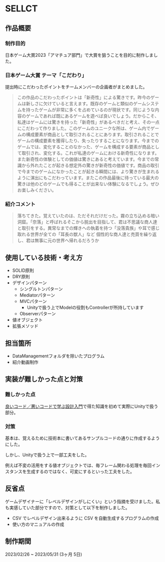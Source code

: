 # SELLCT

## 作品概要
### 制作目的
日本ゲーム大賞2023「アマチュア部門」で大賞を狙うことを目的に制作しました。

### 日本ゲーム大賞 テーマ「こだわり」
提出時にこだわったポイントをチームメンバーの企画者がまとめました。

> この作品のこだわったポイントは「新奇性」による驚きです。昨今のゲームは新しさに欠けていると言えます。既存のゲームと類似のゲームシステムを持ったゲームが非常に多くを占めているのが現状です。同じような内容のゲームであれば既にあるゲームを遊べば良いでしょう。だからこそ、私達はゲームには驚きを持った「新奇性」があるべきだと考え、その一点にこだわって作りました。このゲームのユニークな所は、ゲーム内でゲームの構成要素が商品として取引されることにあります。取引されることでゲームの構成要素を獲得したり、失ったりすることになります。今までのゲームでは、変化することのなかった、ゲームを構成する要素が商品として取引され、変化する。これが私達のゲームにおける新奇性になります。また新奇性の体験としての価値は驚きにあると考えています。今までの常識から外れたことが起きる想定外の驚きが新奇性の価値です。商品の取引で今までのゲームになかったことが起きる瞬間には、より驚きが生まれるように演出にもこだわっています。またこの作品最後に待っている最大の驚きは他のどのゲームでも得ることが出来ない体験になるでしょう。ぜひお楽しみください。

### 紹介コメント
> 落ちてきた。覚えていたのは、ただそれだけだった。霧の立ち込める暗い洞窟。「奈落」と呼ばれるそこから脱出を目指して、君は不思議な商人達と取引をする。異常なまでの輝きへの執着を持つ「没落貴族」や耳で感じ取れる世界が全ての「耳長の獣人」など 個性的な商人達と売買を繰り返し、君は無事に元の世界へ帰れるだろうか

## 使用している技術・考え方
- SOLID原則
- DRY原則
- デザインパターン
  - シングルトンパターン
  - Mediatorパターン
  - MVCパターン
    - Unityで扱う上でModelの役割もControllerが所持しています
  - Observerパターン
- 値オブジェクト
- 拡張メソッド

## 担当箇所
- DataManagementフォルダを除いたプログラム
- 紹介動画制作

## 実装が難しかった点と対策
### 難しかった点
[良いコード／悪いコードで学ぶ設計入門](https://gihyo.jp/book/2022/978-4-297-12783-1)で得た知識を初めて実際にUnityで扱う部分。
### 対策
基本は、覚えるために技術本に書いてあるサンプルコードの通りに作成するようにした。

しかし、Unityで扱う上で一部工夫をした。

例えば不変の活用をする値オブジェクトでは、毎フレーム関わる処理を毎回インスタンスを生成するのではなく、可変にするといった工夫をした。

## 反省点
ゲームデザイナーに「レベルデザインがしにくい」という指摘を受けました。私も実感していた部分ですので、対策として以下を制作しました。

- CSV でレベルデザイン出来るように CSV を自動生成するプログラムの作成
- 使い方のマニュアルの作成

## 制作期間
2023/02/26 ~ 2023/05/31 (3ヶ月 5日)
